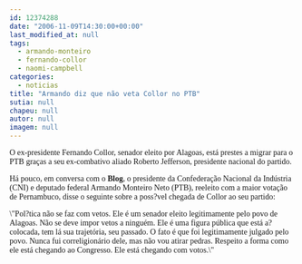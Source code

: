 ```yaml
---
id: 12374288
date: "2006-11-09T14:30:00+00:00"
last_modified_at: null
tags:
  - armando-monteiro
  - fernando-collor
  - naomi-campbell
categories:
  - noticias
title: "Armando diz que não veta Collor no PTB"
sutia: null
chapeu: null
autor: null
imagem: null
---
```

<p><P><FONT face=Verdana>O ex-presidente Fernando Collor, senador eleito por Alagoas, está prestes a migrar para o PTB graças a seu ex-combativo aliado Roberto Jefferson, presidente nacional do partido.</FONT></P></p>
<p><P><FONT face=Verdana>Há pouco, em conversa com o <STRONG>Blog</STRONG>, o presidente da Confederação Nacional da Indústria (CNI) e deputado federal Armando Monteiro Neto (PTB), reeleito com a maior votação de Pernambuco, disse o seguinte sobre a poss?vel chegada de Collor ao seu partido:</FONT></P></p>
<p><P><FONT face=Verdana>\"Pol?tica não se faz com vetos. Ele é um senador eleito legitimamente pelo povo de Alagoas. Não se deve impor vetos a ninguém. Ele é uma figura pública que está a? colocada, tem lá sua trajetória, seu passado. O fato é que foi legitimamente julgado pelo povo. Nunca fui correligionário dele, mas não vou atirar pedras. Respeito a forma como ele está chegando ao Congresso. Ele está chegando com votos.\"</FONT></P> </p>
